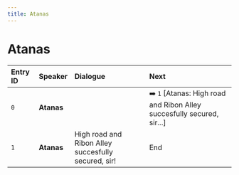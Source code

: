 ```yaml
---
title: Atanas
---
```


# Atanas


| Entry ID | Speaker | Dialogue | Next |
| :------- | :------ | :------- | :------------ |
| `0` | **Atanas** |  | ➡️ `1` \[Atanas: High road and Ribon Alley succesfully secured, sir\.\.\.\] |
| `1` | **Atanas** | High road and Ribon Alley succesfully secured, sir\! | End |
